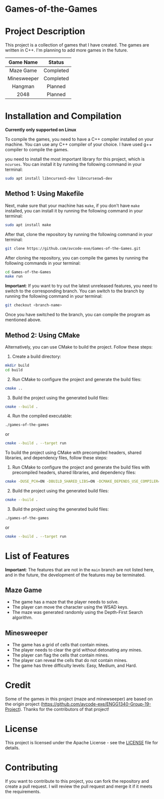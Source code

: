 # Games-of-the-Games

# Project Description

This project is a collection of games that I have created. The games are written in C++. I'm planning to add more games in the future.

| Game Name | Status |
| :---: | :---: |
| Maze Game | Completed |
| Minesweeper | Completed |
| Hangman | Planned |
| 2048 | Planned |

# Installation and Compilation

**Currently only supported on Linux**

To compile the games, you need to have a C++ compiler installed on your machine. You can use any C++ compiler of your choice. I have used g++ compiler to compile the games.

you need to install the most important library for this project, which is `ncurses`. You can install it by running the following command in your terminal:

```bash
sudo apt install libncurses5-dev libncursesw5-dev
```

## Method 1: Using Makefile

Next, make sure that your machine has `make`, if you don't have `make` installed, you can install it by running the following command in your terminal:

```bash
sudo apt install make
```

After that, clone the repository by running the following command in your terminal:

```bash
git clone https://github.com/avcode-exe/Games-of-the-Games.git
```

After cloning the repository, you can compile the games by running the following commands in your terminal:

```bash
cd Games-of-the-Games
make run
```

**Important**: If you want to try out the latest unreleased features, you need to switch to the corresponding branch. You can switch to the branch by running the following command in your terminal:

```bash
git checkout <branch-name>
```

Once you have switched to the branch, you can compile the program as mentioned above.

## Method 2: Using CMake

Alternatively, you can use CMake to build the project. Follow these steps:

1. Create a build directory:
```bash
mkdir build
cd build
```

2. Run CMake to configure the project and generate the build files:
```bash
cmake ..
```

3. Build the project using the generated build files:
```bash
cmake --build .
```

4. Run the compiled executable:
```bash
./games-of-the-games
```
or
```bash
cmake --build . --target run
```

To build the project using CMake with precompiled headers, shared libraries, and dependency files, follow these steps:

1. Run CMake to configure the project and generate the build files with precompiled headers, shared libraries, and dependency files:
```bash
cmake -DUSE_PCH=ON -DBUILD_SHARED_LIBS=ON -DCMAKE_DEPENDS_USE_COMPILER=ON ..
```

2. Build the project using the generated build files:
```bash
cmake --build .
```

3. Build the project using the generated build files:
```bash
./games-of-the-games
```
or
```bash
cmake --build . --target run
```

# List of Features

**Important**: The features that are not in the `main` branch are not listed here, and in the future, the development of the features may be terminated.

## Maze Game

* The game has a maze that the player needs to solve.
* The player can move the character using the WSAD keys.
* The maze was generated randomly using the Depth-First Search algorithm.

## Minesweeper

* The game has a grid of cells that contain mines.
* The player needs to clear the grid without detonating any mines.
* The player can flag the cells that contain mines.
* The player can reveal the cells that do not contain mines.
* The game has three difficulty levels: Easy, Medium, and Hard.

# Credit

Some of the games in this project (maze and minewseeper) are based on the origin project (https://github.com/avcode-exe/ENGG1340-Group-19-Project). Thanks for the contributors of that project!

# License

This project is licensed under the Apache License - see the [LICENSE](LICENSE) file for details.

# Contributing

If you want to contribute to this project, you can fork the repository and create a pull request. I will review the pull request and merge it if it meets the requirements.